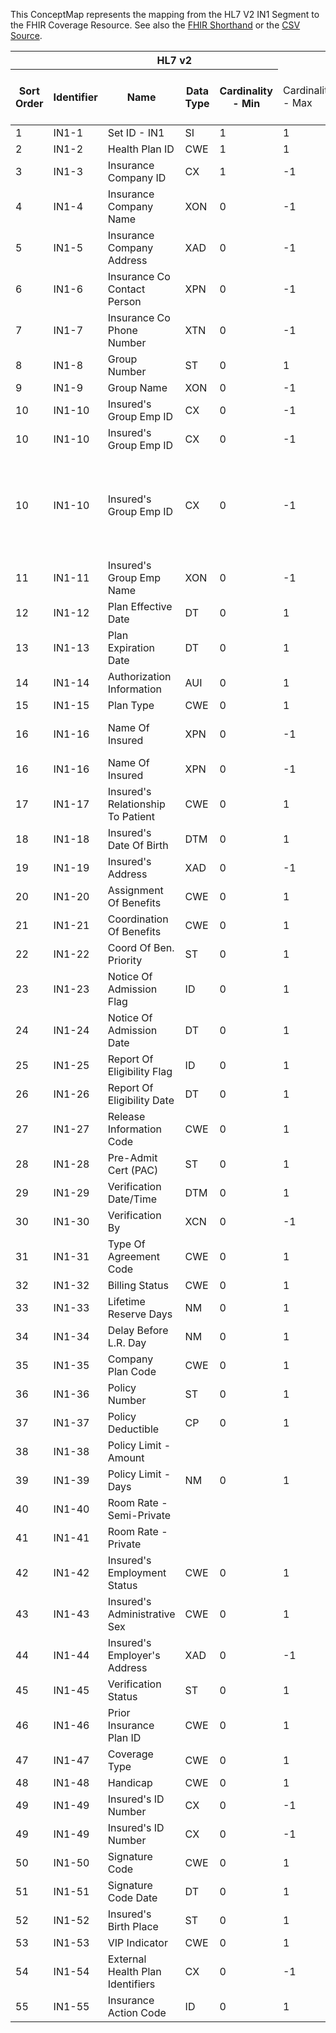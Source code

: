 
This ConceptMap represents the mapping from the HL7 V2 IN1 Segment to the FHIR Coverage Resource. See also the <a href='https://github.com/HL7/v2-to-fhir/blob/master/tank/Segment IN1 to Coverage.fsh'>FHIR Shorthand</a> or the <a href='https://github.com/HL7/v2-to-fhir/blob/master/mappings/segments/HL7 Segment - FHIR R4_ IN1[Coverage] - Sheet1.csv'>CSV Source</a>.
<table class='grid'><thead>
<tr><th colspan='6'>HL7 v2</th><th colspan='3'>Condition (IF True, args)</th><th colspan='8'>HL7 FHIR</th><th rowspan='2'>Comments</th></tr>
<tr><th title='Rows are listed in sequence of how they appear in the v2 standard. The first column, Sort Order, provides a sort order that can re-create the original v2 standard sequence in case one opts to re-sort/filter the rows.'>Sort Order</th><th title='Contains the formal Segment Name and Field Sequence according to the base standard using &quot;-&quot; as the delimiter.'>Identifier</th><th title='The formal name of the field in the most current published version.'>Name</th><th title='The data type of the field in the most current published version if not deprecated, otherwise the data type at the time it was deprecated and removed.'>Data Type</th><th title='The V2 min cardinality expressed numerically.'>Cardinality - Min</th><td style='border-right: 2px' title='The V2 max cardinality expressed numerically.'>Cardinality - Max</td><th title='Condition in an easy to read syntax (Computable ANTLR)'>Computable ANTLR</th><th title='Condition in FHIRPath Notation'>Computable FHIRPath</th><td style='border-right: 2px' title='Condition expressed in narrative form'>Narrative</td><th title='An existing FHIR attribute in the target FHIR version.'>FHIR Attribute</th><th title='A proposed extension. It will be expressed with #ext-...# around the proposed name. '>Extension</th><th title='The FHIR attribute&apos;s data type in the target FHIR version.'>Data Type</th><th title='The FHIR min cardinality expressed numerically.'>Cardinality - Min</th><td style='border-right: 2px' title='The FHIR max cardinality expressed numerically.'>Cardinality - Max</td><th title='The URL to the Data Type Map that is to be used for the attribute in this segment.'>Data Type Mapping</th><th title='The fixed or computed value to assign'>Vocabulary Mapping<br/>(IS, ID, CE, CEN, CWE)</th><th title='The URL to the Vocabulary Map that is to be used for the coded element for this attribute.'>Assignment</th></tr></thead>
<tbody>
<tr><td>1</td><td>IN1-1</td><td>Set ID - IN1</td><td>SI</td><td>1</td><td style='border-right: 2px'>1</td><td></td><td></td><td style='border-right: 2px'></td><td></td><td></td><td></td><td></td><td></td><td></td><td></td><td></td><td></td></tr>
<tr><td>2</td><td>IN1-2</td><td>Health Plan ID</td><td>CWE</td><td>1</td><td style='border-right: 2px'>1</td><td></td><td></td><td style='border-right: 2px'></td><td></td><td></td><td></td><td></td><td></td><td></td><td></td><td></td><td></td></tr>
<tr><td>3</td><td>IN1-3</td><td>Insurance Company ID</td><td>CX</td><td>1</td><td style='border-right: 2px'>-1</td><td></td><td></td><td style='border-right: 2px'></td><td></td><td></td><td></td><td></td><td></td><td></td><td></td><td></td><td></td></tr>
<tr><td>4</td><td>IN1-4</td><td>Insurance Company Name</td><td>XON</td><td>0</td><td style='border-right: 2px'>-1</td><td></td><td></td><td style='border-right: 2px'></td><td><a href='https://hl7.org/fhir/R4/Coverage.Coverage-definitions.html#Coverage.payor'>Coverage.payor</a>(<a href='https://hl7.org/fhir/R4/Coverage.Coverage-definitions.html#Coverage.Organization'>Coverage.Organization</a>)</td><td></td><td><a href='https://hl7.org/fhir/R4/references.html'>Reference</a></td><td></td><td></td><td><a href='ConceptMap-datatype-xon-to-organization.html'>XON[Organization]</a></td><td></td><td></td><td></td></tr>
<tr><td>5</td><td>IN1-5</td><td>Insurance Company Address</td><td>XAD</td><td>0</td><td style='border-right: 2px'>-1</td><td></td><td></td><td style='border-right: 2px'></td><td><a href='https://hl7.org/fhir/R4/Coverage.Coverage-definitions.html#Coverage.payer'>Coverage.payer</a>(<a href='https://hl7.org/fhir/R4/Coverage.Coverage-definitions.html#Coverage.Organization.address'>Coverage.Organization.address</a>)</td><td></td><td><a href='https://hl7.org/fhir/R4/references.html'>Reference</a></td><td></td><td></td><td><a href='ConceptMap-datatype-xad-to-address.html'>XAD[Address]</a></td><td></td><td></td><td></td></tr>
<tr><td>6</td><td>IN1-6</td><td>Insurance Co Contact Person</td><td>XPN</td><td>0</td><td style='border-right: 2px'>-1</td><td></td><td></td><td style='border-right: 2px'></td><td></td><td></td><td></td><td></td><td></td><td></td><td></td><td></td><td></td></tr>
<tr><td>7</td><td>IN1-7</td><td>Insurance Co Phone Number</td><td>XTN</td><td>0</td><td style='border-right: 2px'>-1</td><td></td><td></td><td style='border-right: 2px'></td><td></td><td></td><td></td><td></td><td></td><td></td><td></td><td></td><td></td></tr>
<tr><td>8</td><td>IN1-8</td><td>Group Number</td><td>ST</td><td>0</td><td style='border-right: 2px'>1</td><td></td><td></td><td style='border-right: 2px'></td><td></td><td></td><td></td><td></td><td></td><td></td><td></td><td></td><td></td></tr>
<tr><td>9</td><td>IN1-9</td><td>Group Name</td><td>XON</td><td>0</td><td style='border-right: 2px'>-1</td><td></td><td></td><td style='border-right: 2px'></td><td></td><td></td><td></td><td></td><td></td><td></td><td></td><td></td><td></td></tr>
<tr><td>10</td><td>IN1-10</td><td>Insured's Group Emp ID</td><td>CX</td><td>0</td><td style='border-right: 2px'>-1</td><td>IF CX.5 IS "SN"</td><td></td><td style='border-right: 2px'></td><td><a href='https://hl7.org/fhir/R4/Coverage.Coverage-definitions.html#Coverage.extension.url'>Coverage.extension.url</a></td><td></td><td><a href='https://hl7.org/fhir/R4/Coverage.Coverage-definitions.html#Coverage.uri'>Coverage.uri</a></td><td></td><td></td><td></td><td></td><td>"<a href='http://hl7.org/fhir/R5/StructureDefinition/extension-subscriberId'>http://hl7.org/fhir/R5/StructureDefinition/extension-subscriberId</a>"</td><td></td></tr>
<tr><td>10</td><td>IN1-10</td><td>Insured's Group Emp ID</td><td>CX</td><td>0</td><td style='border-right: 2px'>-1</td><td>IF CX.5 IS "SN"</td><td></td><td style='border-right: 2px'></td><td><a href='https://hl7.org/fhir/R4/Coverage.Coverage-definitions.html#Coverage.extension.valueIdentifier'>Coverage.extension.valueIdentifier</a></td><td></td><td><a href='https://hl7.org/fhir/R4/Coverage.Coverage-definitions.html#Coverage.Identifier'>Coverage.Identifier</a></td><td></td><td></td><td><a href='ConceptMap-datatype-cx-to-identifier.html'>CX[Identifier]</a></td><td></td><td></td><td></td></tr>
<tr><td>10</td><td>IN1-10</td><td>Insured's Group Emp ID</td><td>CX</td><td>0</td><td style='border-right: 2px'>-1</td><td></td><td></td><td style='border-right: 2px'>If CX.5 is not SN the implementer must review appropriate mapping.</td><td></td><td></td><td></td><td></td><td></td><td></td><td></td><td></td><td>If one has identifiers of other types, one must determine where it fits best.</td></tr>
<tr><td>11</td><td>IN1-11</td><td>Insured's Group Emp Name</td><td>XON</td><td>0</td><td style='border-right: 2px'>-1</td><td></td><td></td><td style='border-right: 2px'></td><td><a href='https://hl7.org/fhir/R4/Coverage.Coverage-definitions.html#Coverage.policyHolder'>Coverage.policyHolder</a>(<a href='https://hl7.org/fhir/R4/Coverage.Coverage-definitions.html#Coverage.Organization'>Coverage.Organization</a>)</td><td></td><td><a href='https://hl7.org/fhir/R4/references.html'>Reference</a></td><td></td><td></td><td><a href='ConceptMap-datatype-xon-to-organization.html'>XON[Organization]</a></td><td></td><td></td><td></td></tr>
<tr><td>12</td><td>IN1-12</td><td>Plan Effective Date</td><td>DT</td><td>0</td><td style='border-right: 2px'>1</td><td></td><td></td><td style='border-right: 2px'></td><td><a href='https://hl7.org/fhir/R4/Coverage.Coverage-definitions.html#Coverage.period.start'>Coverage.period.start</a></td><td></td><td><a href='https://hl7.org/fhir/R4/Coverage.Coverage-definitions.html#Coverage.dateTime'>Coverage.dateTime</a></td><td></td><td></td><td></td><td></td><td></td><td></td></tr>
<tr><td>13</td><td>IN1-13</td><td>Plan Expiration Date</td><td>DT</td><td>0</td><td style='border-right: 2px'>1</td><td></td><td></td><td style='border-right: 2px'></td><td><a href='https://hl7.org/fhir/R4/Coverage.Coverage-definitions.html#Coverage.period.end'>Coverage.period.end</a></td><td></td><td><a href='https://hl7.org/fhir/R4/Coverage.Coverage-definitions.html#Coverage.dateTime'>Coverage.dateTime</a></td><td></td><td></td><td></td><td></td><td></td><td></td></tr>
<tr><td>14</td><td>IN1-14</td><td>Authorization Information</td><td>AUI</td><td>0</td><td style='border-right: 2px'>1</td><td></td><td></td><td style='border-right: 2px'></td><td></td><td></td><td></td><td></td><td></td><td></td><td></td><td></td><td></td></tr>
<tr><td>15</td><td>IN1-15</td><td>Plan Type</td><td>CWE</td><td>0</td><td style='border-right: 2px'>1</td><td></td><td></td><td style='border-right: 2px'></td><td><a href='https://hl7.org/fhir/R4/Coverage.Coverage-definitions.html#Coverage.type'>Coverage.type</a></td><td></td><td><a href='https://hl7.org/fhir/R4/Coverage.Coverage-definitions.html#Coverage.CodeableConcept'>Coverage.CodeableConcept</a></td><td></td><td></td><td><a href='ConceptMap-datatype-cwe-to-codeableconcept.html'>CWE[CodeableConcept]</a></td><td>PlanId</td><td></td><td></td></tr>
<tr><td>16</td><td>IN1-16</td><td>Name Of Insured</td><td>XPN</td><td>0</td><td style='border-right: 2px'>-1</td><td>IF IN1-17 IS NOT 'patient'</td><td></td><td style='border-right: 2px'></td><td><a href='https://hl7.org/fhir/R4/Coverage.Coverage-definitions.html#Coverage.subscriber'>Coverage.subscriber</a>(<a href='https://hl7.org/fhir/R4/Coverage.Coverage-definitions.html#Coverage.RelatedPerson'>Coverage.RelatedPerson</a>)</td><td></td><td><a href='https://hl7.org/fhir/R4/references.html'>Reference</a></td><td></td><td></td><td></td><td></td><td></td><td></td></tr>
<tr><td>16</td><td>IN1-16</td><td>Name Of Insured</td><td>XPN</td><td>0</td><td style='border-right: 2px'>-1</td><td>IF IN1-17 IS 'patient'</td><td></td><td style='border-right: 2px'></td><td><a href='https://hl7.org/fhir/R4/Coverage.Coverage-definitions.html#Coverage.subscriber'>Coverage.subscriber</a>(<a href='https://hl7.org/fhir/R4/Coverage.Coverage-definitions.html#Coverage.Patient'>Coverage.Patient</a>)</td><td></td><td><a href='https://hl7.org/fhir/R4/references.html'>Reference</a></td><td></td><td></td><td></td><td></td><td></td><td></td></tr>
<tr><td>17</td><td>IN1-17</td><td>Insured's Relationship To Patient</td><td>CWE</td><td>0</td><td style='border-right: 2px'>1</td><td></td><td></td><td style='border-right: 2px'></td><td><a href='https://hl7.org/fhir/R4/Coverage.Coverage-definitions.html#Coverage.relationship'>Coverage.relationship</a></td><td></td><td><a href='https://hl7.org/fhir/R4/Coverage.Coverage-definitions.html#Coverage.CondeableConcept'>Coverage.CondeableConcept</a></td><td></td><td></td><td><a href='ConceptMap-datatype-cwe-to-codeableconcept.html'>CWE[CodeableConcept]</a></td><td>Relationship</td><td></td><td></td></tr>
<tr><td>18</td><td>IN1-18</td><td>Insured's Date Of Birth</td><td>DTM</td><td>0</td><td style='border-right: 2px'>1</td><td></td><td></td><td style='border-right: 2px'></td><td></td><td></td><td></td><td></td><td></td><td></td><td></td><td></td><td></td></tr>
<tr><td>19</td><td>IN1-19</td><td>Insured's Address</td><td>XAD</td><td>0</td><td style='border-right: 2px'>-1</td><td></td><td></td><td style='border-right: 2px'></td><td></td><td></td><td></td><td></td><td></td><td></td><td></td><td></td><td></td></tr>
<tr><td>20</td><td>IN1-20</td><td>Assignment Of Benefits</td><td>CWE</td><td>0</td><td style='border-right: 2px'>1</td><td></td><td></td><td style='border-right: 2px'></td><td></td><td></td><td></td><td></td><td></td><td></td><td></td><td></td><td></td></tr>
<tr><td>21</td><td>IN1-21</td><td>Coordination Of Benefits</td><td>CWE</td><td>0</td><td style='border-right: 2px'>1</td><td></td><td></td><td style='border-right: 2px'></td><td></td><td></td><td></td><td></td><td></td><td></td><td></td><td></td><td></td></tr>
<tr><td>22</td><td>IN1-22</td><td>Coord Of Ben. Priority</td><td>ST</td><td>0</td><td style='border-right: 2px'>1</td><td></td><td></td><td style='border-right: 2px'></td><td></td><td></td><td></td><td></td><td></td><td></td><td></td><td></td><td></td></tr>
<tr><td>23</td><td>IN1-23</td><td>Notice Of Admission Flag</td><td>ID</td><td>0</td><td style='border-right: 2px'>1</td><td></td><td></td><td style='border-right: 2px'></td><td></td><td></td><td></td><td></td><td></td><td></td><td></td><td></td><td></td></tr>
<tr><td>24</td><td>IN1-24</td><td>Notice Of Admission Date</td><td>DT</td><td>0</td><td style='border-right: 2px'>1</td><td></td><td></td><td style='border-right: 2px'></td><td></td><td></td><td></td><td></td><td></td><td></td><td></td><td></td><td></td></tr>
<tr><td>25</td><td>IN1-25</td><td>Report Of Eligibility Flag</td><td>ID</td><td>0</td><td style='border-right: 2px'>1</td><td></td><td></td><td style='border-right: 2px'></td><td></td><td></td><td></td><td></td><td></td><td></td><td></td><td></td><td></td></tr>
<tr><td>26</td><td>IN1-26</td><td>Report Of Eligibility Date</td><td>DT</td><td>0</td><td style='border-right: 2px'>1</td><td></td><td></td><td style='border-right: 2px'></td><td></td><td></td><td></td><td></td><td></td><td></td><td></td><td></td><td></td></tr>
<tr><td>27</td><td>IN1-27</td><td>Release Information Code</td><td>CWE</td><td>0</td><td style='border-right: 2px'>1</td><td></td><td></td><td style='border-right: 2px'></td><td></td><td></td><td></td><td></td><td></td><td></td><td></td><td></td><td></td></tr>
<tr><td>28</td><td>IN1-28</td><td>Pre-Admit Cert (PAC)</td><td>ST</td><td>0</td><td style='border-right: 2px'>1</td><td></td><td></td><td style='border-right: 2px'></td><td></td><td></td><td></td><td></td><td></td><td></td><td></td><td></td><td></td></tr>
<tr><td>29</td><td>IN1-29</td><td>Verification Date/Time</td><td>DTM</td><td>0</td><td style='border-right: 2px'>1</td><td></td><td></td><td style='border-right: 2px'></td><td></td><td></td><td></td><td></td><td></td><td></td><td></td><td></td><td></td></tr>
<tr><td>30</td><td>IN1-30</td><td>Verification By</td><td>XCN</td><td>0</td><td style='border-right: 2px'>-1</td><td></td><td></td><td style='border-right: 2px'></td><td></td><td></td><td></td><td></td><td></td><td></td><td></td><td></td><td></td></tr>
<tr><td>31</td><td>IN1-31</td><td>Type Of Agreement Code</td><td>CWE</td><td>0</td><td style='border-right: 2px'>1</td><td></td><td></td><td style='border-right: 2px'></td><td></td><td></td><td></td><td></td><td></td><td></td><td></td><td></td><td></td></tr>
<tr><td>32</td><td>IN1-32</td><td>Billing Status</td><td>CWE</td><td>0</td><td style='border-right: 2px'>1</td><td></td><td></td><td style='border-right: 2px'></td><td></td><td></td><td></td><td></td><td></td><td></td><td></td><td></td><td></td></tr>
<tr><td>33</td><td>IN1-33</td><td>Lifetime Reserve Days</td><td>NM</td><td>0</td><td style='border-right: 2px'>1</td><td></td><td></td><td style='border-right: 2px'></td><td></td><td></td><td></td><td></td><td></td><td></td><td></td><td></td><td></td></tr>
<tr><td>34</td><td>IN1-34</td><td>Delay Before L.R. Day</td><td>NM</td><td>0</td><td style='border-right: 2px'>1</td><td></td><td></td><td style='border-right: 2px'></td><td></td><td></td><td></td><td></td><td></td><td></td><td></td><td></td><td></td></tr>
<tr><td>35</td><td>IN1-35</td><td>Company Plan Code</td><td>CWE</td><td>0</td><td style='border-right: 2px'>1</td><td></td><td></td><td style='border-right: 2px'></td><td></td><td></td><td></td><td></td><td></td><td></td><td></td><td></td><td></td></tr>
<tr><td>36</td><td>IN1-36</td><td>Policy Number</td><td>ST</td><td>0</td><td style='border-right: 2px'>1</td><td></td><td></td><td style='border-right: 2px'></td><td></td><td></td><td></td><td></td><td></td><td></td><td></td><td></td><td></td></tr>
<tr><td>37</td><td>IN1-37</td><td>Policy Deductible</td><td>CP</td><td>0</td><td style='border-right: 2px'>1</td><td></td><td></td><td style='border-right: 2px'></td><td></td><td></td><td></td><td></td><td></td><td></td><td></td><td></td><td></td></tr>
<tr><td>38</td><td>IN1-38</td><td>Policy Limit - Amount</td><td></td><td></td><td style='border-right: 2px'></td><td></td><td></td><td style='border-right: 2px'></td><td></td><td></td><td></td><td></td><td></td><td></td><td></td><td></td><td></td></tr>
<tr><td>39</td><td>IN1-39</td><td>Policy Limit - Days</td><td>NM</td><td>0</td><td style='border-right: 2px'>1</td><td></td><td></td><td style='border-right: 2px'></td><td></td><td></td><td></td><td></td><td></td><td></td><td></td><td></td><td></td></tr>
<tr><td>40</td><td>IN1-40</td><td>Room Rate - Semi-Private</td><td></td><td></td><td style='border-right: 2px'></td><td></td><td></td><td style='border-right: 2px'></td><td></td><td></td><td></td><td></td><td></td><td></td><td></td><td></td><td></td></tr>
<tr><td>41</td><td>IN1-41</td><td>Room Rate - Private</td><td></td><td></td><td style='border-right: 2px'></td><td></td><td></td><td style='border-right: 2px'></td><td></td><td></td><td></td><td></td><td></td><td></td><td></td><td></td><td></td></tr>
<tr><td>42</td><td>IN1-42</td><td>Insured's Employment Status</td><td>CWE</td><td>0</td><td style='border-right: 2px'>1</td><td></td><td></td><td style='border-right: 2px'></td><td></td><td></td><td></td><td></td><td></td><td></td><td></td><td></td><td></td></tr>
<tr><td>43</td><td>IN1-43</td><td>Insured's Administrative Sex</td><td>CWE</td><td>0</td><td style='border-right: 2px'>1</td><td></td><td></td><td style='border-right: 2px'></td><td></td><td></td><td></td><td></td><td></td><td></td><td></td><td></td><td></td></tr>
<tr><td>44</td><td>IN1-44</td><td>Insured's Employer's Address</td><td>XAD</td><td>0</td><td style='border-right: 2px'>-1</td><td></td><td></td><td style='border-right: 2px'></td><td></td><td></td><td></td><td></td><td></td><td></td><td></td><td></td><td></td></tr>
<tr><td>45</td><td>IN1-45</td><td>Verification Status</td><td>ST</td><td>0</td><td style='border-right: 2px'>1</td><td></td><td></td><td style='border-right: 2px'></td><td></td><td></td><td></td><td></td><td></td><td></td><td></td><td></td><td></td></tr>
<tr><td>46</td><td>IN1-46</td><td>Prior Insurance Plan ID</td><td>CWE</td><td>0</td><td style='border-right: 2px'>1</td><td></td><td></td><td style='border-right: 2px'></td><td></td><td></td><td></td><td></td><td></td><td></td><td></td><td></td><td></td></tr>
<tr><td>47</td><td>IN1-47</td><td>Coverage Type</td><td>CWE</td><td>0</td><td style='border-right: 2px'>1</td><td></td><td></td><td style='border-right: 2px'></td><td></td><td></td><td></td><td></td><td></td><td></td><td></td><td></td><td></td></tr>
<tr><td>48</td><td>IN1-48</td><td>Handicap</td><td>CWE</td><td>0</td><td style='border-right: 2px'>1</td><td></td><td></td><td style='border-right: 2px'></td><td></td><td></td><td></td><td></td><td></td><td></td><td></td><td></td><td></td></tr>
<tr><td>49</td><td>IN1-49</td><td>Insured's ID Number</td><td>CX</td><td>0</td><td style='border-right: 2px'>-1</td><td></td><td></td><td style='border-right: 2px'></td><td><a href='https://hl7.org/fhir/R4/Coverage.Coverage-definitions.html#Coverage.extension.url'>Coverage.extension.url</a></td><td></td><td><a href='https://hl7.org/fhir/R4/Coverage.Coverage-definitions.html#Coverage.uri'>Coverage.uri</a></td><td></td><td></td><td></td><td></td><td>"<a href='http://hl7.org/fhir/R5/StructureDefinition/extension-subscriberId'>http://hl7.org/fhir/R5/StructureDefinition/extension-subscriberId</a>"</td><td></td></tr>
<tr><td>49</td><td>IN1-49</td><td>Insured's ID Number</td><td>CX</td><td>0</td><td style='border-right: 2px'>-1</td><td></td><td></td><td style='border-right: 2px'></td><td><a href='https://hl7.org/fhir/R4/Coverage.Coverage-definitions.html#Coverage.extension.valueIdentifier'>Coverage.extension.valueIdentifier</a></td><td></td><td><a href='https://hl7.org/fhir/R4/Coverage.Coverage-definitions.html#Coverage.Identifier'>Coverage.Identifier</a></td><td></td><td></td><td><a href='ConceptMap-datatype-cx-to-identifier.html'>CX[Identifier]</a></td><td></td><td></td><td></td></tr>
<tr><td>50</td><td>IN1-50</td><td>Signature Code</td><td>CWE</td><td>0</td><td style='border-right: 2px'>1</td><td></td><td></td><td style='border-right: 2px'></td><td></td><td></td><td></td><td></td><td></td><td></td><td></td><td></td><td></td></tr>
<tr><td>51</td><td>IN1-51</td><td>Signature Code Date</td><td>DT</td><td>0</td><td style='border-right: 2px'>1</td><td></td><td></td><td style='border-right: 2px'></td><td></td><td></td><td></td><td></td><td></td><td></td><td></td><td></td><td></td></tr>
<tr><td>52</td><td>IN1-52</td><td>Insured's Birth Place</td><td>ST</td><td>0</td><td style='border-right: 2px'>1</td><td></td><td></td><td style='border-right: 2px'></td><td></td><td></td><td></td><td></td><td></td><td></td><td></td><td></td><td></td></tr>
<tr><td>53</td><td>IN1-53</td><td>VIP Indicator</td><td>CWE</td><td>0</td><td style='border-right: 2px'>1</td><td></td><td></td><td style='border-right: 2px'></td><td></td><td></td><td></td><td></td><td></td><td></td><td></td><td></td><td></td></tr>
<tr><td>54</td><td>IN1-54</td><td>External Health Plan Identifiers</td><td>CX</td><td>0</td><td style='border-right: 2px'>-1</td><td></td><td></td><td style='border-right: 2px'></td><td></td><td></td><td></td><td></td><td></td><td></td><td></td><td></td><td></td></tr>
<tr><td>55</td><td>IN1-55</td><td>Insurance Action Code</td><td>ID</td><td>0</td><td style='border-right: 2px'>1</td><td></td><td></td><td style='border-right: 2px'></td><td></td><td></td><td></td><td></td><td></td><td></td><td></td><td></td><td></td></tr>
</tbody>
</table>

